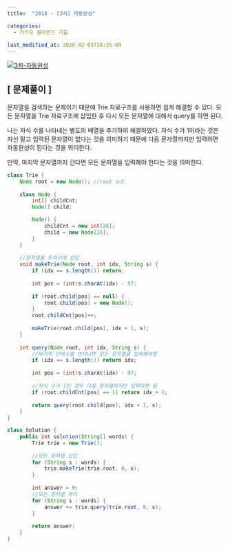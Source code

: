 ```yaml
---
title:  "2018 - [3차] 자동완성"

categories:
  - 카카오 블라인드 기출
  
last_modified_at: 2020-02-03T18:35:00
---
```


[![3차-자동완성](https://user-images.githubusercontent.com/53072057/106697083-6cc90780-6621-11eb-9cc2-06b50f0df4d3.JPG)](https://programmers.co.kr/learn/courses/30/lessons/17685#)  

<h2>[ 문제풀이 ]</h2>  
문자열을 검색하는 문제이기 때문에 Trie 자료구조를 사용하면 쉽게 해결할 수 있다. 모든 문자열을 Trie 자료구조에 삽입한 후 다시 모든 문자열에 대해서 query를 하면 된다.  

나는 자식 수를 나타내는 별도의 배열을 추가하여 해결하였다. 자식 수가 1이라는 것은 자신 말고 입력된 문자열이 없다는 것을 의미하기 때문에 다음 문자열까지만 입력하면 자동완성이 된다는 것을 의미한다.  

만약, 마지막 문자열까지 간다면 모든 문자열을 입력해야 한다는 것을 의미한다.  

```java
class Trie {
    Node root = new Node(); //root 노드
    
    class Node {
        int[] childCnt;
        Node[] child;

        Node() {
            childCnt = new int[26];
            child = new Node[26];
        }
    }
    
    //문자열을 트라이에 삽입
    void makeTrie(Node root, int idx, String s) {
        if (idx == s.length()) return;
        
        int pos = (int)s.charAt(idx) - 97;
        
        if (root.child[pos] == null) {
            root.child[pos] = new Node();
        }
        root.childCnt[pos]++;
        
        makeTrie(root.child[pos], idx + 1, s);
    }
    
    int query(Node root, int idx, String s) {
    	//마지막 인덱스를 벗어나면 모든 문자열을 입력해야함
        if (idx == s.length()) return idx;
        
        int pos = (int)s.charAt(idx) - 97;
        
        //자식 수가 1인 경우 다음 문자열까지만 입력하면 됨
        if (root.childCnt[pos] == 1) return idx + 1;
        
        return query(root.child[pos], idx + 1, s);
    }
}

class Solution {
    public int solution(String[] words) {
        Trie trie = new Trie();
        
        //모든 문자열 삽입
        for (String s : words) {
            trie.makeTrie(trie.root, 0, s);
        }
        
        int answer = 0;
        //모든 문자열 쿼리
        for (String s : words) {
            answer += trie.query(trie.root, 0, s);
        }
        
        return answer;
    }
}
```